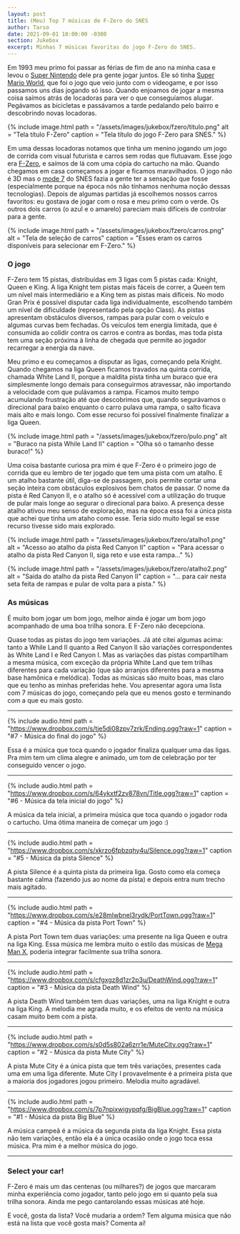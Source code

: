 ```yaml
---
layout: post
title: (Meu) Top 7 músicas de F-Zero do SNES
author: Tarso
date: 2021-09-01 18:00:00 -0300
section: Jukebox
excerpt: Minhas 7 músicas favoritas do jogo F-Zero do SNES.
---
```


Em 1993 meu primo foi passar as férias de fim de ano na minha casa e levou o [Super Nintendo](https://pt.wikipedia.org/wiki/Super_Nintendo_Entertainment_System) dele pra gente jogar juntos. Ele só tinha [Super Mario World](https://pt.wikipedia.org/wiki/Super_Mario_World), que foi o jogo que veio junto com o videogame, e por isso passamos uns dias jogando só isso. Quando enjoamos de jogar a mesma coisa saímos atrás de locadoras para ver o que conseguíamos alugar. Pegávamos as bicicletas e passávamos a tarde pedalando pelo bairro e descobrindo novas locadoras.

{%
  include image.html
  path = "/assets/images/jukebox/fzero/titulo.png"
  alt = "Tela título F-Zero"
  caption = "Tela título do jogo F-Zero para SNES."
%}

Em uma dessas locadoras notamos que tinha um menino jogando um jogo de corrida com visual futurista e carros sem rodas que flutuavam. Esse jogo era [F-Zero](https://pt.wikipedia.org/wiki/F-Zero_(jogo_eletr%C3%B4nico)), e saímos de lá com uma cópia do cartucho na mão. Quando chegamos em casa começamos a jogar e ficamos maravilhados. O jogo não é 3D mas o [mode 7](https://pt.wikipedia.org/wiki/Mode_7) do SNES fazia a gente ter a sensação que fosse (especialmente porque na época nós não tínhamos nenhuma noção dessas tecnologias). Depois de algumas partidas já escolhemos nossos carros favoritos: eu gostava de jogar com o rosa e meu primo com o verde. Os outros dois carros (o azul e o amarelo) pareciam mais difíceis de controlar para a gente.

{%
  include image.html
  path = "/assets/images/jukebox/fzero/carros.png"
  alt = "Tela de seleção de carros"
  caption = "Esses eram os carros disponíveis para selecionar em F-Zero."
%}

### O jogo

F-Zero tem 15 pistas, distribuídas em 3 ligas com 5 pistas cada: Knight, Queen e King. A liga Knight tem pistas mais fáceis de correr, a Queen tem um nível mais intermediário e a King tem as pistas mais difíceis. No modo Gran Prix é possível disputar cada liga individualmente, escolhendo também um nível de dificuldade (representado pela opção Class). As pistas apresentam obstáculos diversos, rampas para pular com o veículo e algumas curvas bem fechadas. Os veículos tem energia limitada, que é consumida ao colidir contra os carros e contra as bordas, mas toda pista tem uma seção próxima à linha de chegada que permite ao jogador recarregar a energia da nave.

Meu primo e eu começamos a disputar as ligas, começando pela Knight. Quando chegamos na liga Queen ficamos travados na quinta corrida, chamada White Land II, porque a maldita pista tinha um buraco que era simplesmente longo demais para conseguirmos atravessar, não importando a velocidade com que pulávamos a rampa. Ficamos muito tempo acumulando frustração até que descobrimos que, quando segurávamos o direcional para baixo enquanto o carro pulava uma rampa, o salto ficava mais alto e mais longo. Com esse recurso foi possível finalmente finalizar a liga Queen.

{%
  include image.html
  path = "/assets/images/jukebox/fzero/pulo.png"
  alt = "Buraco na pista While Land II"
  caption = "Olha só o tamanho desse buraco!"
%}

Uma coisa bastante curiosa pra mim é que F-Zero é o primeiro jogo de corrida que eu lembro de ter jogado que tem uma pista com um atalho. E um atalho bastante útil, diga-se de passagem, pois permite cortar uma seção inteira com obstáculos explosivos bem chatos de passar. O nome da pista é Red Canyon II, e o atalho só é acessível com a utilização do truque de pular mais longe ao segurar o direcional para baixo. A presença desse atalho ativou meu senso de exploração, mas na época essa foi a única pista que achei que tinha um ataho como esse. Teria sido muito legal se esse recurso tivesse sido mais explorado.

{%
  include image.html
  path = "/assets/images/jukebox/fzero/atalho1.png"
  alt = "Acesso ao atalho da pista Red Canyon II"
  caption = "Para acessar o atalho da pista Red Canyon II, siga reto e use esta rampa..."
%}

{%
  include image.html
  path = "/assets/images/jukebox/fzero/atalho2.png"
  alt = "Saída do atalho da pista Red Canyon II"
  caption = "... para cair nesta seta feita de rampas e pular de volta para a pista."
%}

### As músicas

É muito bom jogar um bom jogo, melhor ainda é jogar um bom jogo acompanhado de uma boa trilha sonora. E F-Zero não decepciona.

Quase todas as pistas do jogo tem variações. Já até citei algumas acima: tanto a While Land II quanto a Red Canyon II são variações correspondentes às White Land I e Red Canyon I. Mas as variações das pistas compartilham a mesma música, com exceção da própria White Land que tem trilhas diferentes para cada variação (que são arranjos diferentes para a mesma base hamônica e melódica). Todas as músicas são muito boas, mas claro que eu tenho as minhas preferidas hehe. Vou apresentar agora uma lista com 7 músicas do jogo, começando pela que eu menos gosto e terminando com a que eu mais gosto.

---

{%
  include audio.html
  path = "https://www.dropbox.com/s/tje5di08zpv7zrk/Ending.ogg?raw=1"
  caption = "#7 - Música do final do jogo"
%}

Essa é a música que toca quando o jogador finaliza qualquer uma das ligas. Pra mim tem um clima alegre e animado, um tom de celebração por ter conseguido vencer o jogo.

---

{%
  include audio.html
  path = "https://www.dropbox.com/s/64ykxtf2zv878vn/Title.ogg?raw=1"
  caption = "#6 - Música da tela inicial do jogo"
%}

A música da tela inicial, a primeira música que toca quando o jogador roda o cartucho. Uma ótima maneira de começar um jogo :)

---

{%
  include audio.html
  path = "https://www.dropbox.com/s/xkrzo6fpbzqhy4u/Silence.ogg?raw=1"
  caption = "#5 - Música da pista Silence"
%}

A pista Silence é a quinta pista da primeira liga. Gosto como ela começa bastante calma (fazendo jus ao nome da pista) e depois entra num trecho mais agitado.

---

{%
  include audio.html
  path = "https://www.dropbox.com/s/e28mlwbnel3rydk/PortTown.ogg?raw=1"
  caption = "#4 - Música da pista Port Town"
%}

A pista Port Town tem duas variações: uma presente na liga Queen e outra na liga King. Essa música me lembra muito o estilo das músicas de [Mega Man X](https://pt.wikipedia.org/wiki/Mega_Man_X_(jogo_eletr%C3%B4nico)), poderia integrar facilmente sua trilha sonora.

---

{%
  include audio.html
  path = "https://www.dropbox.com/s/cfgxgz8d1zr2p3u/DeathWind.ogg?raw=1"
  caption = "#3 - Música da pista Death Wind"
%}

A pista Death Wind também tem duas variações, uma na liga Knight e outra na liga King. A melodia me agrada muito, e os efeitos de vento na música casam muito bem com a pista.

---

{%
  include audio.html
  path = "https://www.dropbox.com/s/s0d5s802a6zrr1e/MuteCity.ogg?raw=1"
  caption = "#2 - Música da pista Mute City"
%}

A pista Mute City é a única pista que tem três variações, presentes cada uma em uma liga diferente. Mute City I provavelmente é a primeira pista que a maioria dos jogadores jogou primeiro. Melodia muito agradável.

---

{%
  include audio.html
  path = "https://www.dropbox.com/s/7p7npixwigypqfg/BigBlue.ogg?raw=1"
  caption = "#1 - Música da pista Big Blue"
%}

A música campeã é a música da segunda pista da liga Knight. Essa pista não tem variações, então ela é a única ocasião onde o jogo toca essa música. Pra mim é a melhor música do jogo.

---

### Select your car!

F-Zero é mais um das centenas (ou milhares?) de jogos que marcaram minha experiência como jogador, tanto pelo jogo em si quanto pela sua trilha sonora. Ainda me pego cantarolando essas músicas até hoje.

E você, gosta da lista? Você mudaria a ordem? Tem alguma música que não está na lista que você gosta mais? Comenta aí!